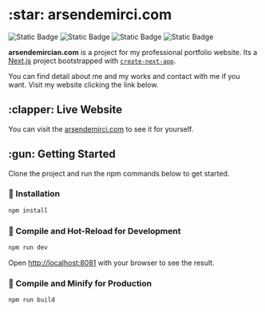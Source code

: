 

<h1>:star: arsendemirci.com  </h1> 

![Static Badge](https://img.shields.io/badge/TS-TypeScript-%233178C6?style=plastic&logo=TypeScript)
![Static Badge](https://img.shields.io/badge/React-18.2.0-blue?style=plastic&logo=React) ![Static Badge](https://img.shields.io/badge/next.js-14.2.3-%23000000?style=plastic&logo=Next.js) ![Static Badge](https://img.shields.io/badge/Sass-1.69.5-pink?style=plastic&logo=Sass) 

<b>arsendemircian.com</b> is a project for my professional portfolio website.
Its a [Next.js](https://nextjs.org/) project bootstrapped with [`create-next-app`](https://github.com/vercel/next.js/tree/canary/packages/create-next-app).

You can find detail about me and my works and contact with me if you want.
Visit my website clicking the link below.
<h2> :clapper: Live Website</h2>

You can visit the [arsendemirci.com](https://arsendemirci.com/)  to see it for yourself.

<h2>:gun: Getting Started</h2>
Clone the project and run the npm commands below to get started.

### :hammer: Installation

```sh
npm install
```

### :wrench: Compile and Hot-Reload for Development

```sh
npm run dev
```
Open [http://localhost:8081](http://localhost:8081) with your browser to see the result.

### :beers: Compile and Minify for Production

```sh
npm run build
```
